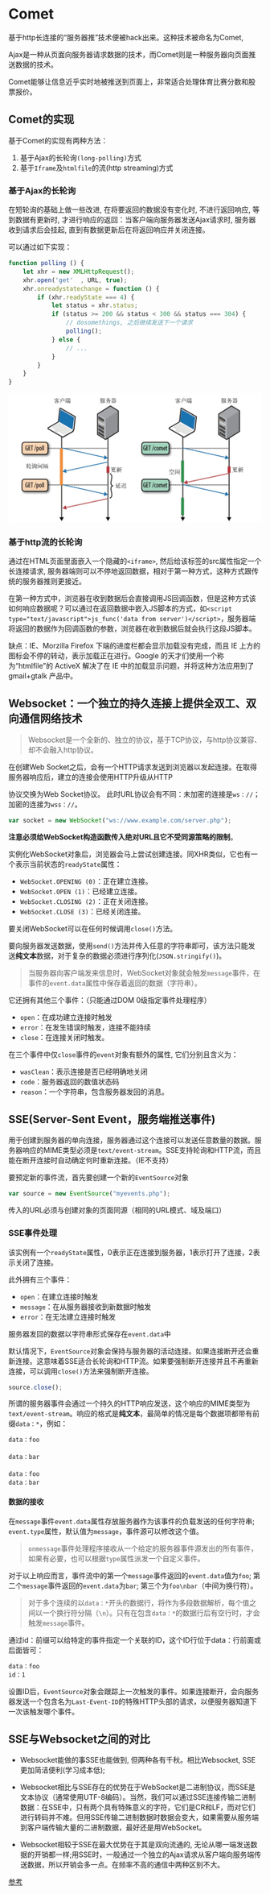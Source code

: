 # Comet
基于http长连接的“服务器推”技术便被hack出来。这种技术被命名为Comet,

Ajax是一种从页面向服务器请求数据的技术，而Comet则是一种服务器向页面推送数据的技术。

Comet能够让信息近乎实时地被推送到页面上，非常适合处理体育比赛分数和股票报价。

## Comet的实现
基于Comet的实现有两种方法：
1. 基于Ajax的长轮询`(long-polling)`方式
2. 基于` Iframe `及` htmlfile `的流(http streaming)方式

### 基于Ajax的长轮询
在短轮询的基础上做一些改进, 在将要返回的数据没有变化时, 不进行返回响应, 等到数据有更新时, 才进行响应的返回：当客户端向服务器发送Ajax请求时, 服务器收到请求后会挂起, 直到有数据更新后在将返回响应并关闭连接。

可以通过如下实现：
```js
function polling () {
    let xhr = new XMLHttpRequest();
    xhr.open('get'  , URL, true);
    xhr.onreadystatechange = function () {
        if (xhr.readyState === 4) {
            let status = xhr.status;
            if (status >= 200 && status < 300 && status === 304) {
                // dosomethings, 之后继续发送下一个请求
                polling();
            } else {
                // ...
            }
        }
    }
}
```

![基于Ajax的长轮询与短轮询在时间上的区别](../img/diff.jpg)

### 基于http流的长轮询
通过在HTML页面里面嵌入一个隐藏的`<iframe>`, 然后给该标签的src属性指定一个长连接请求, 服务器端则可以不停地返回数据，相对于第一种方式，这种方式跟传统的服务器推则更接近。

在第一种方式中，浏览器在收到数据后会直接调用JS回调函数，但是这种方式该如何响应数据呢？可以通过在返回数据中嵌入JS脚本的方式，如`<script type="text/javascript">js_func('data from server')</script>`，服务器端将返回的数据作为回调函数的参数，浏览器在收到数据后就会执行这段JS脚本。

缺点：IE、Morzilla Firefox 下端的进度栏都会显示加载没有完成，而且 IE 上方的图标会不停的转动，表示加载正在进行。Google 的天才们使用一个称为“htmlfile”的 ActiveX 解决了在 IE 中的加载显示问题，并将这种方法应用到了 gmail+gtalk 产品中。

## Websocket：一个独立的持久连接上提供全双工、双向通信网络技术
>Websocket是一个全新的、独立的协议，基于TCP协议，与http协议兼容、却不会融入http协议。

在创建Web Socket之后，会有一个HTTP请求发送到浏览器以发起连接。在取得服务器响应后，建立的连接会使用HTTP升级从HTTP

协议交换为Web Socket协议。
此时URL协议会有不同：未加密的连接是`ws：//`；加密的连接为`wss：//`。
```js
var socket = new WebSocket("ws://www.example.com/server.php");
```
**注意必须给WebSocket构造函数传入绝对URL且它不受同源策略的限制**。

实例化WebSocket对象后，浏览器会马上尝试创建连接。同XHR类似，它也有一个表示当前状态的`readyState`属性：
+ `WebSocket.OPENING (0)`：正在建立连接。
+ `WebSocket.OPEN (1)`：已经建立连接。
+ `WebSocket.CLOSING (2)`：正在关闭连接。
+ `WebSocket.CLOSE (3)`：已经关闭连接。

要关闭WebSocket可以在任何时候调用`close()`方法。

要向服务器发送数据，使用`send()`方法并传入任意的字符串即可，该方法只能发送**纯文本**数据，对于复杂的数据必须进行序列化(`JSON.stringify()`)。

>当服务器向客户端发来信息时，WebSocket对象就会触发`message`事件，在事件的`event.data`属性中保存着返回的数据（字符串）。

它还拥有其他三个事件：（只能通过DOM 0级指定事件处理程序）
+ `open`：在成功建立连接时触发
+ `error`：在发生错误时触发，连接不能持续
+ `close`：在连接关闭时触发。

在三个事件中仅`close`事件的`event`对象有额外的属性, 它们分别且含义为：
+ `wasClean`：表示连接是否已经明确地关闭
+ `code`：服务器返回的数值状态码
+ `reason`：一个字符串，包含服务器发回的消息。

## SSE(Server-Sent Event，服务端推送事件)

用于创建到服务器的单向连接，服务器通过这个连接可以发送任意数量的数据。服务器响应的MIME类型必须是`text/event-stream`。SSE支持轮询和HTTP流，而且能在断开连接时自动确定何时重新连接。（IE不支持）

要预定新的事件流，首先要创建一个新的`EventSource`对象
```js
var source = new EventSource("myevents.php");
```
传入的URL必须与创建对象的页面同源（相同的URL模式、域及端口）

### SSE事件处理
该实例有一个`readyState`属性，0表示正在连接到服务器，1表示打开了连接，2表示关闭了连接。

此外拥有三个事件：
+ `open`：在建立连接时触发
+ `message`：在从服务器接收到新数据时触发
+ `error`：在无法建立连接时触发

服务器发回的数据以字符串形式保存在`event.data`中

默认情况下，`EventSource`对象会保持与服务器的活动连接。如果连接断开还会重新连接。这意味着SSE适合长轮询和HTTP流。如果要强制断开连接并且不再重新连接，可以调用`close()`方法来强制断开连接。
```js
source.close();
```

所谓的服务器事件会通过一个持久的HTTP响应发送，这个响应的MIME类型为`text/event-stream`。响应的格式是**纯文本**，最简单的情况是每个数据项都带有前缀`data：*`，例如：
```js
data：foo

data：bar

data：foo
data：bar
```

#### 数据的接收
在`message`事件`event.data`属性存放服务器作为该事件的负载发送的任何字符串; `event.type`属性，默认值为`message`，事件源可以修改这个值。

>`onmessage`事件处理程序接收从一个给定的服务器事件源发出的所有事件，如果有必要，也可以根据`type`属性派发一个自定义事件。

对于以上响应而言，事件流中的第一个`message`事件返回的`event.data`值为`foo`; 第二个`message`事件返回的`event.data`为`bar`; 第三个为`foo\nbar`（中间为换行符）。

>对于多个连续的以`data：*`开头的数据行，将作为多段数据解析，每个值之间以一个换行符分隔（`\n`）。只有在包含`data：*`的数据行后有空行时，才会触发`message`事件。

通过id：前缀可以给特定的事件指定一个关联的ID，这个ID行位于data：行前面或后面皆可：
```js
data：foo
id：1
```

设置ID后，`EventSource`对象会跟踪上一次触发的事件。如果连接断开，会向服务器发送一个包含名为`Last-Event-ID`的特殊HTTP头部的请求，以便服务器知道下一次该触发哪个事件。

## SSE与Websocket之间的对比
+ Websocket能做的事SSE也能做到, 但两种各有千秋。相比Websocket, SSE更加简洁便利(学习成本低);

+ Websocket相比与SSE存在的优势在于WebSocket是二进制协议，而SSE是文本协议（通常使用UTF-8编码）。当然，我们可以通过SSE连接传输二进制数据：在SSE中，只有两个具有特殊意义的字符，它们是CR和LF，而对它们进行转码并不难。但用SSE传输二进制数据时数据会变大，如果需要从服务端到客户端传输大量的二进制数据，最好还是用WebSocket。

+ Websocket相较于SSE在最大优势在于其是双向流通的, 无论从哪一端发送数据的开销都一样;用SSE时，一般通过一个独立的Ajax请求从客户端向服务端传送数据，所以开销会多一点。在频率不高的通信中两种区别不大。


[参考](http://www.52im.net/thread-334-1-1.html)